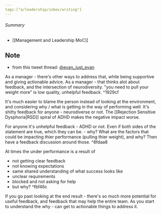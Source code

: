 ```yaml
---
tags:["a/leadership/inbox/writing"]
---
```


###### Summary
- [[Management and Leadership MoC]]
## Note

- from this tweet thread:  [@evan_just_evan](https://twitter.com/evan_just_evan/status/1362177878679580674)

As a manager - there's other ways to address that, while being supportive and giving actionable advice. As a manager - that thinks alot about feedback, and the intersection of neurodiversity. "you need to pull your weight more" is low quality, unhelpful feedback. ^1929cf

It's much easier to blame the person instead of looking at the environment, and considering why / what is getting in the way of performing well. It's shitty feedback for anyone - neurodiverse or not. The [[Rejection Sensitive Dysphoria|RSD]] spiral of ADHD makes the negative impact worse.

For anyone it's unhelpful feedback - ADHD or not. Even if both sides of the statement are true, which they can be. - why? What are the factors that could be impacting thier performance (pulling thier weight), and why? Then have a feedback discussion around those. ^8fdaa8

 At times the under performance is a result of 
- not getting clear feedback 
-  not knowing expectations 
- same shared understanding of what success looks like 
-  unclear requirements 
- blocked and not asking for help 
-  but why? ^fbf46c

If you go past looking at the end result - there's so much more potential for useful feedback, and feedback that may help the entire team. As you start to understand the why - can get to actionable things to address it.